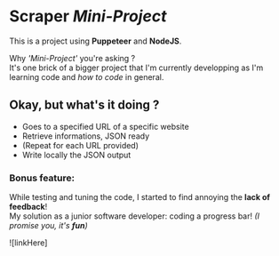 # Scraper _Mini-Project_

This is a project using **Puppeteer** and **NodeJS**.

Why _'Mini-Project'_ you're asking ?  
It's one brick of a bigger project that I'm currently developping as I'm learning code and _how to code_ in general.  

## Okay, but what's it doing ?

- Goes to a specified URL of a specific website
- Retrieve informations, JSON ready
- (Repeat for each URL provided)  
- Write locally the JSON output

### Bonus feature:

While testing and tuning the code, I started to find annoying the **lack of feedback**!  
My solution as a junior software developer: coding a progress bar! _(I promise you, it's ***fun***)_

![linkHere]

